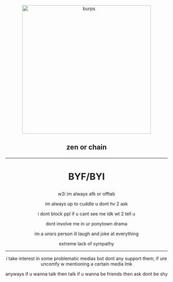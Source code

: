 <p align="center"> <img width="400" src="https://cdn.discordapp.com/attachments/1095650668787810307/1205107773549969428/tumblr_pyvr2u5JvU1wouno4o1_500.gif?ex=65d72b13&is=65c4b613&hm=111a42a7fbd5162d1971016f24ec39e029510ff4d9294b99ccfcd22d154cd67b&" alt="burps">
  
## <p align="center"> zen or chain

---
# <p align="center"> BYF/BYI
<p align="center"> w2i im always afk or offtab
<p align="center"> im always up to cuddle u dont hv 2 ask
<p align="center"> i dont block ppl if u cant see me idk wt 2 tell u
<p align="center"> dont involve me in ur ponytown drama
<p align="center"> im a unsrs person ill laugh and joke at everything
<p align="center"> extreme lack of sympathy

  ---
<p align="center"> i take interest in some problematic medias but dont any support them, if ure uncomfy w mentioning a certain media lmk
<p align="center"> anyways if u wanna talk then talk if u wanna be friends then ask dont be shy
